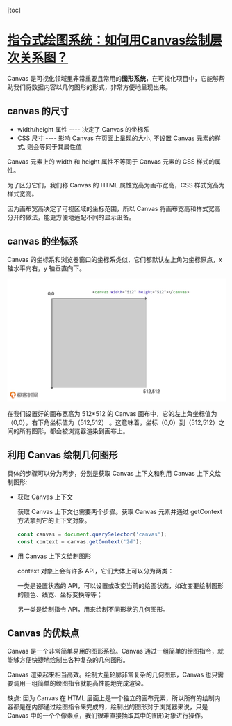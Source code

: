[toc]

# [指令式绘图系统：如何用Canvas绘制层次关系图？](https://time.geekbang.org/column/article/252705)

Canvas 是可视化领域里非常重要且常用的**图形系统**，在可视化项目中，它能够帮助我们将数据内容以几何图形的形式，非常方便地呈现出来。

## canvas 的尺寸

- width/height 属性 ---- 决定了 Canvas 的坐标系
- CSS 尺寸 ---- 影响 Canvas 在页面上呈现的大小, 不设置 Canvas 元素的样式, 则会等同于其属性值

Canvas 元素上的 width 和 height 属性不等同于 Canvas 元素的 CSS 样式的属性。

为了区分它们，我们称 Canvas 的 HTML 属性宽高为画布宽高，CSS 样式宽高为样式宽高。

因为画布宽高决定了可视区域的坐标范围，所以 Canvas 将画布宽高和样式宽高分开的做法，能更方便地适配不同的显示设备。

## canvas 的坐标系

Canvas 的坐标系和浏览器窗口的坐标系类似，它们都默认左上角为坐标原点，x 轴水平向右，y 轴垂直向下。

![img](./imgs/6cb9eca4e9c8c64a5e07694f7f6428f1.jpg)

在我们设置好的画布宽高为 512*512 的 Canvas 画布中，它的左上角坐标值为（0,0），右下角坐标值为（512,512） 。这意味着，坐标（0,0）到（512,512）之间的所有图形，都会被浏览器渲染到画布上。

## 利用 Canvas 绘制几何图形

具体的步骤可以分为两步，分别是获取 Canvas 上下文和利用 Canvas 上下文绘制图形:

- 获取 Canvas 上下文

  获取 Canvas 上下文也需要两个步骤。获取 Canvas 元素并通过 getContext 方法拿到它的上下文对象。

  ```js
  const canvas = document.querySelector('canvas');
  const context = canvas.getContext('2d');
  ```

- 用 Canvas 上下文绘制图形

  context 对象上会有许多 API，它们大体上可以分为两类：

  一类是设置状态的 API，可以设置或改变当前的绘图状态，如改变要绘制图形的颜色、线宽、坐标变换等等；

  另一类是绘制指令 API，用来绘制不同形状的几何图形。



## Canvas 的优缺点

Canvas 是一个非常简单易用的图形系统。Canvas 通过一组简单的绘图指令，就能够方便快捷地绘制出各种复杂的几何图形。

Canvas 渲染起来相当高效。绘制大量轮廓非常复杂的几何图形，Canvas 也只需要调用一组简单的绘图指令就能高性能地完成渲染。

缺点: 因为 Canvas 在 HTML 层面上是一个独立的画布元素，所以所有的绘制内容都是在内部通过绘图指令来完成的，绘制出的图形对于浏览器来说，只是 Canvas 中的一个个像素点，我们很难直接抽取其中的图形对象进行操作。
